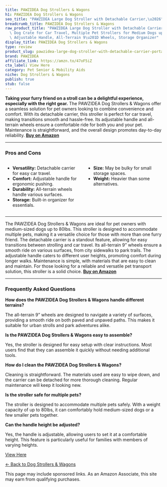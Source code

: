 ```yaml
---
title: PAWZIDEA Dog Strollers & Wagons
h1: PAWZIDEA Dog Strollers & Wagons
seo_title: "PAWZIDEA Large Dog Stroller with Detachable Carrier,\u2026"
breadcrumb_title: PAWZIDEA Dog Strollers & Wagons
raw_product_title: "PAWZIDEA Large Dog Stroller with Detachable Carrier, Portable\
  \ Dog Crate for Car Travel, Multiple Pet Strollers for Medium Dogs up to 80lbs,\
  \ Adjustable Handle, All-Terrain 9\u201D Wheels, Storage Organizer"
display_title: PAWZIDEA Dog Strollers & Wagons
type: review
product_slug: pawzidea-large-dog-stroller-with-detachable-carrier-portable-dog-crate-a4a6f9bb
brand: PAWZIDEA
affiliate_link: https://amzn.to/47oF5iZ
cta_label: View Here
category: Pet Senior & Mobility Aids
niche: Dog Strollers & Wagons
publish: true
stub: false
---
```


<div id="intro" class="full-width">
  <p><strong>Taking your furry friend on a stroll can be a delightful experience, especially with the right gear.</strong> The PAWZIDEA Dog Strollers & Wagons offer a seamless solution for pet owners looking to combine convenience and comfort. With its detachable carrier, this stroller is perfect for car travel, making transitions smooth and hassle-free. Its adjustable handle and all-terrain wheels ensure a comfortable ride for both you and your pet. Maintenance is straightforward, and the overall design promotes day-to-day reliability. <a href="https://amzn.to/47oF5iZ" rel="nofollow sponsored noopener" target="_blank"><strong>Buy on Amazon</strong></a></p>
</div>

<hr />
<h3 id="pros-cons">Pros and Cons</h3>
<div class="pc-grid" style="display:grid;grid-template-columns:1fr 1fr;gap:16px;">
  <ul>
    <li><strong>Versatility:</strong> Detachable carrier for easy car travel.</li>
    <li><strong>Comfort:</strong> Adjustable handle for ergonomic pushing.</li>
    <li><strong>Durability:</strong> All-terrain wheels handle various surfaces.</li>
    <li><strong>Storage:</strong> Built-in organizer for essentials.</li>
  </ul>
  <ul>
    <li><strong>Size:</strong> May be bulky for small storage spaces.</li>
    <li><strong>Weight:</strong> Heavier than some alternatives.</li>
  </ul>
</div>
<hr />

<div class="full-width">
  <p>The PAWZIDEA Dog Strollers & Wagons are ideal for pet owners with medium-sized dogs up to 80lbs. This stroller is designed to accommodate multiple pets, making it a versatile choice for those with more than one furry friend. The detachable carrier is a standout feature, allowing for easy transitions between strolling and car travel. Its all-terrain 9” wheels ensure a smooth ride on various surfaces, from city sidewalks to park trails. The adjustable handle caters to different user heights, promoting comfort during longer walks. Maintenance is simple, with materials that are easy to clean and maintain. For those looking for a reliable and versatile pet transport solution, this stroller is a solid choice. <a href="https://amzn.to/47oF5iZ" rel="nofollow sponsored noopener" target="_blank"><strong>Buy on Amazon</strong></a></p>
</div>

<hr />
<h3 id="faqs">Frequently Asked Questions</h3>

<p><strong>How does the PAWZIDEA Dog Strollers & Wagons handle different terrains?</strong></p>
<p>The all-terrain 9” wheels are designed to navigate a variety of surfaces, providing a smooth ride on both paved and unpaved paths. This makes it suitable for urban strolls and park adventures alike.</p>

<p><strong>Is the PAWZIDEA Dog Strollers & Wagons easy to assemble?</strong></p>
<p>Yes, the stroller is designed for easy setup with clear instructions. Most users find that they can assemble it quickly without needing additional tools.</p>

<p><strong>How do I clean the PAWZIDEA Dog Strollers & Wagons?</strong></p>
<p>Cleaning is straightforward. The materials used are easy to wipe down, and the carrier can be detached for more thorough cleaning. Regular maintenance will keep it looking new.</p>

<p><strong>Is the stroller safe for multiple pets?</strong></p>
<p>The stroller is designed to accommodate multiple pets safely. With a weight capacity of up to 80lbs, it can comfortably hold medium-sized dogs or a few smaller pets together.</p>

<p><strong>Can the handle height be adjusted?</strong></p>
<p>Yes, the handle is adjustable, allowing users to set it at a comfortable height. This feature is particularly useful for families with members of varying heights.</p>
<p><a class="btn" href="https://amzn.to/47oF5iZ" target="_blank" rel="nofollow sponsored noopener">View Here</a></p>
<p><a href="/roundups/pet-senior-mobility-aids/dog-strollers-wagons/">← Back to Dog Strollers & Wagons</a></p>
<aside class="disclosure">This page may include sponsored links. As an Amazon Associate, this site may earn from qualifying purchases.</aside>

